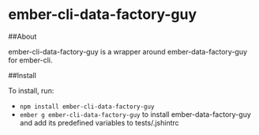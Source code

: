 ember-cli-data-factory-guy
===========

##About

ember-cli-data-factory-guy is a wrapper around ember-data-factory-guy for 
ember-cli.

##Install

To install, run:

- `npm install ember-cli-data-factory-guy`
- `ember g ember-cli-data-factory-guy` to install ember-data-factory-guy and add
its predefined variables to tests/.jshintrc
